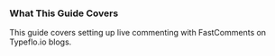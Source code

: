 ### What This Guide Covers

This guide covers setting up live commenting with FastComments on Typeflo.io blogs.
